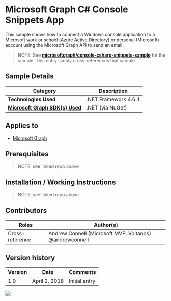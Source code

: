 # Microsoft Graph C# Console Snippets App

This sample shows how to connect a Windows console application to a Microsoft work or school (Azure Active Directory) or personal (Microsoft) account using the Microsoft Graph API to send an email.

> NOTE: See **[microsoftgraph/console-csharp-snippets-sample](https://github.com/microsoftgraph/console-csharp-snippets-sample)** for the sample. This entry simply cross-references that sample.

## Sample Details

|               Category               |     Description      |
| ------------------------------------ | -------------------- |
| **Technologies Used**                | .NET Framework 4.6.1 |
| **[Microsoft Graph SDK(s) Used][1]** | .NET (via NuGet)     |

## Applies to

* [Microsoft Graph](https://developer.microsoft.com/en-us/graph)

## Prerequisites

> NOTE: see linked repo above

## Installation / Working Instructions

> NOTE: see linked repo above

## Contributors

|      Roles      |                        Author(s)                        |
| --------------- | ------------------------------------------------------- |
| Cross-reference | Andrew Connell (Microsoft MVP, Voitanos) @andrewconnell |

## Version history

| Version |     Date      |   Comments    |
| ------- | ------------- | ------------- |
| 1.0     | April 2, 2018 | Initial entry |

[1]: https://developer.microsoft.com/en-us/graph/code-samples-and-sdks

![](https://telemetry.sharepointpnp.com/msgraph-community-samples/samples/console-csharp-snippets)